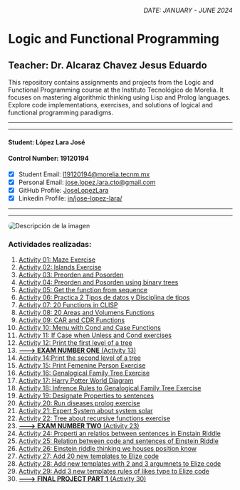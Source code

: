 <p style="text-align: right;"><em>DATE: JANUARY - JUNE 2024</em></p>

# **Logic and Functional Programming**

## Teacher: Dr. Alcaraz Chavez Jesus Eduardo

This repository contains assignments and projects from the Logic and Functional Programming course at the Instituto Tecnológico de Morelia. It focuses on mastering algorithmic thinking using Lisp and Prolog languages. Explore code implementations, exercises, and solutions of logical and functional programming paradigms.

_______________________________________________________
_______________________________________________________

#### Student: López Lara José

#### Control Number: 19120194

* [x] Student Email: <l19120194@morelia.tecnm.mx>
* [x] Personal Email: <jose.lopez.lara.cto@gmail.com>
* [x] GitHub Profile: [JoseLopezLara](https://github.com/JoseLopezLara)
* [x] Linkedin Profile: [in/jose-lopez-lara/](https://www.linkedin.com/in/jose-lopez-lara/) 

_______________________________________________________
_______________________________________________________

<img src="https://jcubic.pl/img/lisp-alien.png" alt="Descripción de la imagen" style="border-radius: 40px;"/>

### Actividades realizadas:

01. [Activity 01: Maze Exercise](01_Maze/README.md)
02. [Activity 02: Islands Exercise](02_Island/README.md)
03. [Activity 03: Preorden and Posorden](03_preorden_postorden_expresions/README.md)
04. [Activity 04: Preorden and Posorden using binary trees](04_tree_binary_evaluation/README.md)
05. [Activity 05: Get the function from sequence](05_sequences/README.md)
06. [Activity 06: Practica 2 Tipos de datos y Disciplina de tipos](06_Practica_2_Tipos_y_Disciplina_Datos/README.md)
07. [Activity 07: 20 Functions in CLISP](07_20FuncionesCLSIP/README.md)
08. [Activity 08: 20 Areas and Volumens Functions](08_AreasYVolumenes/README.md)
09. [Activity 09: CAR and CDR Functions](09_CarAndCdrFunctions/README.md)
10. [Activity 10: Menu with Cond and Case Functions](10_MenuAreasYVolumenes/README.md)
11. [Activity 11: If Case when Unless and Cond exercises](11_IfCaseWhenUnlessCond/README.md)
12. [Activity 12: Print the first level of a tree](12_PrintFirstTree/README.md)
13. [**--->** **EXAM NUMBER ONE** (Activity 13)](13_Exam1/README.md)
14. [Activity 14:Print the second level of a tree](14_PrintSecondLevelTree/README.md)
15. [Activity 15: Print Femenine Person Exercise](15_PrintFemeninePersonsExercise/README.md)
16. [Activity 16: Genalogical Family Tree Exercise](16_geniusTree/README.md)
17. [Activity 17: Harry Potter World Diagram](17_diagram_to_akinator/README.md)
18. [Activity 18: Infrence Rules to Genalogical Family Tree Exercise](18_genealogicalTreeWithRules/README.md)
19. [Activity 19: Designate Properties to sentences](19_designate_properties_to_sentence/README.md)
20. [Activity 20: Run diseases prolog exercise](20_run_diseases_prolog_exercise/README.md)
21. [Activity 21: Expert System about system solar](21_solar_system_prolog/README.md)
22. [Activity 22: Tree about recursive functions exercise](22_treeAboutRecurseveFunction/README.md)
23. [**--->** **EXAM NUMBER TWO** (Activity 23)](23_Exam2/README.md)
24. [Activity 24: Properti an relatios between sentences in Einstain Riddle](24_designate_properties_riddle/README.md)
25. [Activity 25: Relation between code and sentences of Einstein Riddle](25_relation_between_code_and_sentences/README.md)
26. [Activity 26: Einstein riddle thinking we houses position know](26_einstein_riddle_thinking_know_houses_position/README.md)
27. [Activity 27: Add 20 new templates to Elize code](27_elize_add_new_templates_exercise/README.md)
28. [Activity 28: Add new templates with 2 and 3 argumnets to Elize code](28_elize_add_teplate_with_2_and_tree_arguments/README.md)
29. [Activity 29: Add 3 new templates rules of likes type to Elize code](29_elize_add_3_rule_to_templates/README.md)
30. [**--->** **FINAL PROJECT PART 1** (Activity 30)](30_elize_add_genealogical_tree_final_project_p1/README.md)